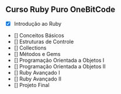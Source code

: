 

## Curso Ruby Puro OneBitCode
- [X] Introdução ao Ruby
- [] Conceitos Básicos
- [] Estruturas de Controle
- [] Collections
- [] Métodos e Gems
- [] Programação Orientada a Objetos I 
- [] Programação Orientada a Objetos II
- [] Ruby Avançado I
- [] Ruby Avançado II
- [] Projeto Final
